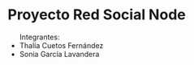 # Proyecto Red Social Node
<ul>
  Integrantes:
  <li>
    Thalía Cuetos Fernández
  </li>
  <li>
    Sonia García Lavandera
  </li>
  </ul>
  

